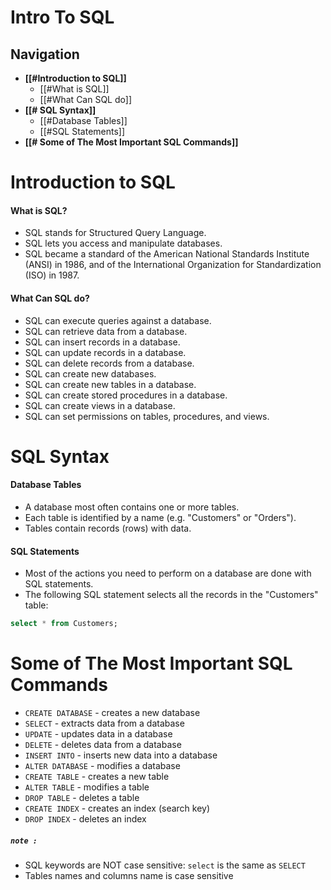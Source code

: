 # Intro To SQL

## Navigation
- **[[#Introduction to SQL]]**
	- [[#What is SQL]]
	- [[#What Can SQL do]]
- **[[# SQL Syntax]]**
	- [[#Database Tables]]
	- [[#SQL Statements]]
- **[[# Some of The Most Important SQL Commands]]**



# Introduction to SQL
#### What is SQL?
- SQL stands for Structured Query Language.
- SQL lets you access and manipulate databases.
- SQL became a standard of the American National Standards Institute (ANSI) in 1986, and of the International Organization for Standardization (ISO) in 1987.

#### What Can SQL do?
- SQL can execute queries against a database.
- SQL can retrieve data from a database.
- SQL can insert records in a database.
- SQL can update records in a database.
- SQL can delete records from a database.
- SQL can create new databases.
- SQL can create new tables in a database.
- SQL can create stored procedures in a database.
- SQL can create views in a database.
- SQL can set permissions on tables, procedures, and views.


# SQL Syntax
#### Database Tables
- A database most often contains one or more tables.
- Each table is identified by a name (e.g. "Customers" or "Orders").
- Tables contain records (rows) with data.

#### SQL Statements
- Most of the actions you need to perform on a database are done with SQL statements.
- The following SQL statement selects all the records in the "Customers" table:

``` SQL
select * from Customers;
```


# Some of The Most Important SQL Commands
-   `CREATE DATABASE` - creates a new database
-   `SELECT` - extracts data from a database
-   `UPDATE` - updates data in a database
-   `DELETE` - deletes data from a database
-   `INSERT INTO` - inserts new data into a database
-   `ALTER DATABASE` - modifies a database
-   `CREATE TABLE` - creates a new table
-   `ALTER TABLE` - modifies a table
-   `DROP TABLE` - deletes a table
-   `CREATE INDEX` - creates an index (search key)
-   `DROP INDEX` - deletes an index


##### `note :`
- SQL keywords are NOT case sensitive: `select` is the same as `SELECT`
- Tables names and columns name is case sensitive